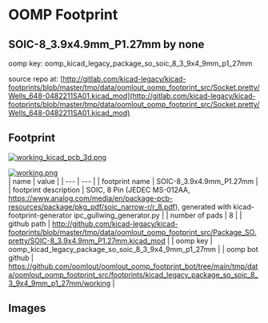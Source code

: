 # OOMP Footprint  
## SOIC-8_3.9x4.9mm_P1.27mm  by none  
  
oomp key: oomp_kicad_legacy_package_so_soic_8_3_9x4_9mm_p1_27mm  
  
source repo at: [http://gitlab.com/kicad-legacy/kicad-footprints/blob/master/tmp/data/oomlout_oomp_footprint_src/Socket.pretty/Wells_648-0482211SA01.kicad_mod](http://gitlab.com/kicad-legacy/kicad-footprints/blob/master/tmp/data/oomlout_oomp_footprint_src/Socket.pretty/Wells_648-0482211SA01.kicad_mod)  
## Footprint  
  
[![working_kicad_pcb_3d.png](working_kicad_pcb_3d_600.png)](working_kicad_pcb_3d.png)  
  
[![working.png](working_600.png)](working.png)  
| name | value | 
| --- | --- | 
| footprint name | SOIC-8_3.9x4.9mm_P1.27mm | 
| footprint description | SOIC, 8 Pin (JEDEC MS-012AA, https://www.analog.com/media/en/package-pcb-resources/package/pkg_pdf/soic_narrow-r/r_8.pdf), generated with kicad-footprint-generator ipc_gullwing_generator.py | 
| number of pads | 8 | 
| github path | http://github.com/kicad-legacy/kicad-footprints/blob/master/tmp/data/oomlout_oomp_footprint_src/Package_SO.pretty/SOIC-8_3.9x4.9mm_P1.27mm.kicad_mod | 
| oomp key | oomp_kicad_legacy_package_so_soic_8_3_9x4_9mm_p1_27mm | 
| oomp bot github | https://github.com/oomlout/oomlout_oomp_footprint_bot/tree/main/tmp/data/oomlout_oomp_footprint_src/footprints/kicad_legacy_package_so_soic_8_3_9x4_9mm_p1_27mm/working | 
## Images  
